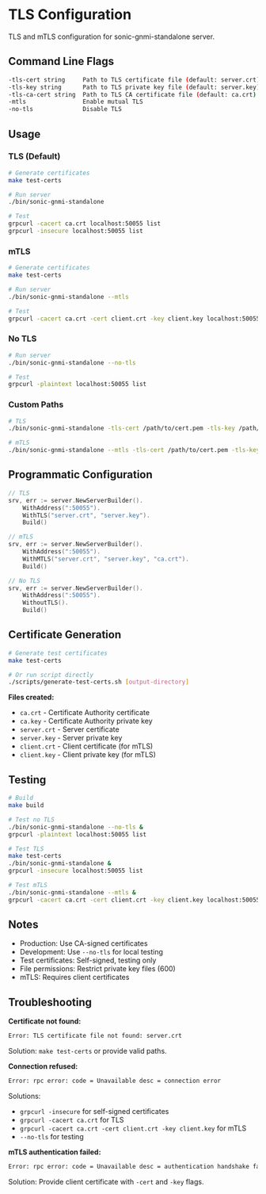 # TLS Configuration

TLS and mTLS configuration for sonic-gnmi-standalone server.

## Command Line Flags

```bash
-tls-cert string     Path to TLS certificate file (default: server.crt)
-tls-key string      Path to TLS private key file (default: server.key)
-tls-ca-cert string  Path to TLS CA certificate file (default: ca.crt)
-mtls                Enable mutual TLS
-no-tls              Disable TLS
```

## Usage

### TLS (Default)

```bash
# Generate certificates
make test-certs

# Run server
./bin/sonic-gnmi-standalone

# Test
grpcurl -cacert ca.crt localhost:50055 list
grpcurl -insecure localhost:50055 list
```

### mTLS

```bash
# Generate certificates
make test-certs

# Run server
./bin/sonic-gnmi-standalone --mtls

# Test
grpcurl -cacert ca.crt -cert client.crt -key client.key localhost:50055 list
```

### No TLS

```bash
# Run server
./bin/sonic-gnmi-standalone --no-tls

# Test
grpcurl -plaintext localhost:50055 list
```

### Custom Paths

```bash
# TLS
./bin/sonic-gnmi-standalone -tls-cert /path/to/cert.pem -tls-key /path/to/key.pem

# mTLS
./bin/sonic-gnmi-standalone --mtls -tls-cert /path/to/cert.pem -tls-key /path/to/key.pem -tls-ca-cert /path/to/ca.pem
```

## Programmatic Configuration

```go
// TLS
srv, err := server.NewServerBuilder().
    WithAddress(":50055").
    WithTLS("server.crt", "server.key").
    Build()

// mTLS
srv, err := server.NewServerBuilder().
    WithAddress(":50055").
    WithMTLS("server.crt", "server.key", "ca.crt").
    Build()

// No TLS
srv, err := server.NewServerBuilder().
    WithAddress(":50055").
    WithoutTLS().
    Build()
```

## Certificate Generation

```bash
# Generate test certificates
make test-certs

# Or run script directly
./scripts/generate-test-certs.sh [output-directory]
```

**Files created:**
- `ca.crt` - Certificate Authority certificate
- `ca.key` - Certificate Authority private key
- `server.crt` - Server certificate
- `server.key` - Server private key  
- `client.crt` - Client certificate (for mTLS)
- `client.key` - Client private key (for mTLS)

## Testing

```bash
# Build
make build

# Test no TLS
./bin/sonic-gnmi-standalone --no-tls &
grpcurl -plaintext localhost:50055 list

# Test TLS
make test-certs
./bin/sonic-gnmi-standalone &
grpcurl -insecure localhost:50055 list

# Test mTLS
./bin/sonic-gnmi-standalone --mtls &
grpcurl -cacert ca.crt -cert client.crt -key client.key localhost:50055 list
```

## Notes

- Production: Use CA-signed certificates
- Development: Use `--no-tls` for local testing
- Test certificates: Self-signed, testing only
- File permissions: Restrict private key files (600)
- mTLS: Requires client certificates

## Troubleshooting

**Certificate not found:**
```bash
Error: TLS certificate file not found: server.crt
```
Solution: `make test-certs` or provide valid paths.

**Connection refused:**
```bash
Error: rpc error: code = Unavailable desc = connection error
```
Solutions:
- `grpcurl -insecure` for self-signed certificates
- `grpcurl -cacert ca.crt` for TLS
- `grpcurl -cacert ca.crt -cert client.crt -key client.key` for mTLS
- `--no-tls` for testing

**mTLS authentication failed:**
```bash
Error: rpc error: code = Unavailable desc = authentication handshake failed
```
Solution: Provide client certificate with `-cert` and `-key` flags.